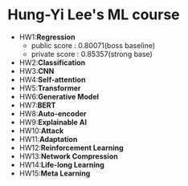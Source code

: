 # Hung-Yi Lee's ML course

* HW1:**Regression**
  * public  score : 0.80071(boss baseline)
  * private score : 0.85357(strong base)
* HW2:**Classification**
* HW3:**CNN**
* HW4:**Self-attention**
* HW5:**Transformer**
* HW6:**Generative Model**
* HW7:**BERT**
* HW8:**Auto-encoder**
* HW9:**Explainable AI**
* HW10:**Attack**
* HW11:**Adaptation**
* HW12:**Reinforcement Learning**
* HW13:**Network Compression**
* HW14:**Life-long Learning**
* HW15:**Meta Learning**

